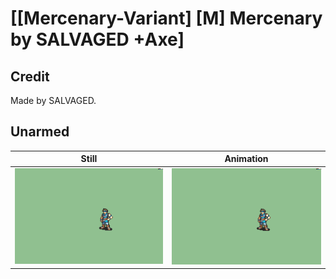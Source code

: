 # [\[Mercenary-Variant\] \[M\] Mercenary by SALVAGED +Axe]

## Credit

Made by SALVAGED.
	
## Unarmed

| Still | Animation |
| :---: | :-------: |
| ![Unarmed still](./Unarmed_000.png) | ![Unarmed animation](./Unarmed.gif) |

